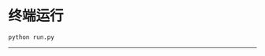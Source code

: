 # 终端运行

```shell
python run.py
```
*************************************************************************************************************************************************************************************************************************************************************************************************************************************************************************************************************************************************************************************************************************************************************************************************************************************************************************************************************************************************************************************************************************************************************************************************************************************************************************************************************************************************************************************